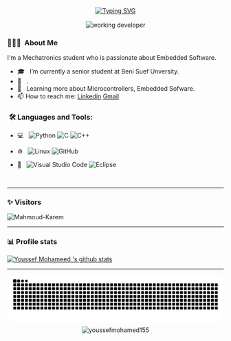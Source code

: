 
<p align='center' style='margin: 16px 4px 8px;'>
<a href="https://git.io/typing-svg"><img src="https://readme-typing-svg.herokuapp.com?font=Fira+Code&weight=200&size=15&duration=5117&pause=1169&color=2D9596&background=B757FF00&center=true&vCenter=true&multiline=true&random=false&width=435&lines=Welcome+to+my+GitHub+Profile;I+am+a+passionate+Embedded+System+from+Egypt" alt="Typing SVG" /></a>
</p>

<p align='center' style='margin: 16px 4px 8px;'>
    <img src="./assets/dev-working_rounded.gif" alt="working developer">
</p>

<h3> 👨🏻‍💻 &nbsp;About Me </h3>

I'm a Mechatronics student who is passionate about Embedded Software.

- 🎓 &nbsp; I’m currently a senior student at Beni Suef Unversity.
- 💼 &nbsp; .
- 🌱 &nbsp; Learning more about Microcontrollers, Embedded Sofware. 
- 📫 How to reach me: [Linkedin](https://www.linkedin.com/in/youssef-mohammad-55404a267/) [Gmail](youssefmohammad155@gmail.com
)

<h3>  &nbsp;🛠️ Languages and Tools:</h3>


- 💻 &nbsp;
![Python](https://img.shields.io/badge/-Python-333333?style=flat&logo=python)
![C](https://img.shields.io/badge/-C-black?style=flat-square&logo=c)
![C++](https://img.shields.io/badge/-C++-333333?style=flat&logo=C%2B%2B&logoColor=00599C)

- ⚙️ &nbsp;
![Linux](https://img.shields.io/badge/-Linux-333333?style=flat&logo=Linux&logoColor=FCC624)
![GitHub](https://img.shields.io/badge/-GitHub-333333?style=flat&logo=github)
  

- 🔧 &nbsp;
![Visual Studio Code](https://img.shields.io/badge/-Visual%20Studio%20Code-333333?style=flat&logo=visual-studio-code&logoColor=007ACC)
![Eclipse](https://img.shields.io/badge/-Eclipse-333333?style=flat&logo=eclipse-ide&logoColor=2C2255)

  
<br/>

---------------------------------------------------------------------------------------------------------------------------------------------------------------------------------
### ✨ Visitors 

<p align="left"> <img src="https://komarev.com/ghpvc/?username=Mahmoud-Karem" alt="Mahmoud-Karem" /> </p>

---------------------------------------------------------------------------------------------------------------------------------------------------------------------------------

### 📊 Profile stats

[![Youssef Mohameed 's github stats](https://github-readme-stats.vercel.app/api?username=youssefmohamed155&show_icons=true&title_color=fff&icon_color=79ff97&text_color=9f9f9f&bg_color=151515)](https://github.com/youssefmohamed155/github-readme-stats)

---------------------------------------------------------------------------------------------------------------------------------------------------------------------------------

<p align="center" style='margin: 8px 4px;'>
    <img src="https://github.com/UtkarshPathrabe/UtkarshPathrabe/blob/output/github-contribution-grid-snake-dark.svg" alt="utkarsh pathrabe stats snake" />
</p>

<p align="center" style='margin: 8px 4px;'>
    <img src="./assets/sunrise.jpeg?sanitize=true" alt="youssefmohamed155" />
</p>
